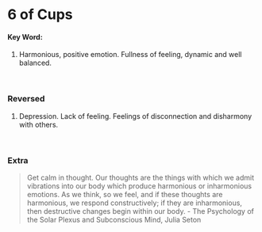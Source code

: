 # 6 of Cups

#### Key Word: 

1) Harmonious, positive emotion. Fullness of feeling, dynamic and well balanced.
<br>

### Reversed ###
1) Depression. Lack of feeling. Feelings of disconnection and disharmony with others.
<br>

### Extra ###

>Get calm in thought. Our thoughts are the things with which we admit vibrations into our body which produce harmonious or inharmonious emotions. As we think, so we feel, and if these thoughts are harmonious, we respond constructively; if they are inharmonious, then destructive changes begin within our body. - The Psychology of the Solar Plexus and Subconscious Mind, Julia Seton
